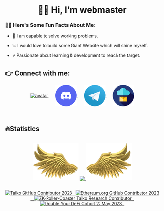 <h1 align="center">👋🏻 Hi, I'm webmaster</h1>

### 👨‍💻 Here's Some Fun Facts About Me:

- 💬 I am capable to solve working problems.

- 💥 I would love to build some Giant Website which will shine myself.

- ⚡ Passionate about learning & development to reach the target.

## 👉 Connect with me:

<p align="center" justify="rounded">
    <a style="margin: 0 10px;" href="https://blockchain-portfolio-nu.vercel.app/" target="blank" title="Portfolio">
      <img align="center" src="https://i.ibb.co/q95pPdk/15656252-modified.png" alt="avatar" height="70" width="70" />
    </a>
    <a style="margin: 0 10px" href="http://discord.com/users/1266447909398773882/" target="blank" title="Discord">
        <img align="center" src="assets/icons/discord-v2.svg" alt="discord" height="70" width="70" />
    </a>
    <a style="margin: 0 10px" href="http://t.me/crypto21225" target="blank" title="Telegram">
        <img align="center" src="assets/icons/telegram.svg" alt="telegram" height="70" width="70" />
    </a>
    <a style="margin: 0 10px" href="mailto:hardysmith970110@gmail.com" target="blank" title="Email">
        <img align="center" src="assets/icons/email.svg" alt="email" height="70" width="70" />
    </a>
</p>

<br>

<h2 align="left">🔥Statistics</h2>
<br>
<div align="center">
        <img align="start" height="120" width="150" right="50" src="https://github.com/webmaster1225/webmaster1225/blob/main/assets/images/left.png">
      <a href="https://github.com/webmaster1225">
        <img align="center" height="160em" src="https://github-readme-stats-eight-theta.vercel.app/api?username=webmaster1225&show_icons=true&theme=radical&include_all_commits=true&count_private=true"/>
      </a>
        <img align="start" height="120" width="150" src="https://github.com/webmaster1225/webmaster1225/blob/main/assets/images/right.png"/>
</div>
<br>
<div align="center">
    <p>
        <a target="_blank"href="https://www.gitpoap.io/gp/893"><img height=175 alt="Taiko GitHub Contributor 2023" src="https://www.gitpoap.io/_next/image?url=https%3A%2F%2Fassets.poap.xyz%2Fgitpoap3a-2023-taiko-contributor-2022-logo-1671723111328.png&w=750&q=75" />&nbsp;&nbsp;
        <a target="_blank"href="https://www.gitpoap.io/gp/879"><img height=175 alt="Ethereum.org GitHub Contributor 2023" src="https://www.gitpoap.io/_next/image?url=https%3A%2F%2Fassets.poap.xyz%2Fgitpoap3a-2023-ethereumorg-contributor-2022-logo-1671568487547.png&w=750&q=75" />&nbsp;&nbsp;
        <a target="_blank"href="https://poap.gallery/event/128736"><img height=175 alt="ZK-Roller-Coaster Taiko Research Contributor" src="https://assets.poap.xyz/taiko-research-contributors-2023-logo-1685987761596.png" />&nbsp;&nbsp;
        <a target="_blank" href="https://collectors.poap.xyz/en-US/token/6673781"><img height=175 alt="Double Your DeFi Cohort 2: May 2023" src="https://assets.poap.xyz/0c6eaacb-d527-479b-8a0e-d9e60726851d.png" />&nbsp;&nbsp;
    </p>
</div>
